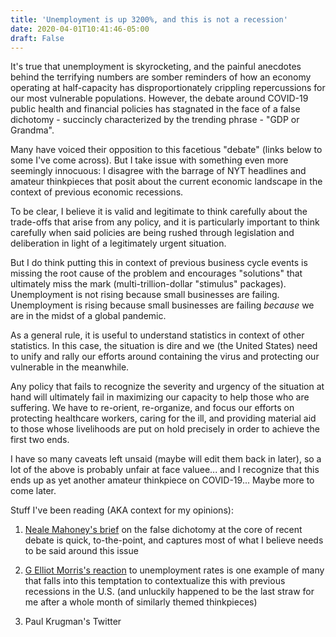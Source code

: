 ```yaml
---
title: 'Unemployment is up 3200%, and this is not a recession'
date: 2020-04-01T10:41:46-05:00
draft: False
---
```


It's true that unemployment is skyrocketing, and the painful anecdotes behind the terrifying numbers are somber reminders of how an economy operating at half-capacity has disproportionately crippling repercussions for our most vulnerable populations. However, the debate around COVID-19 public health and financial policies has stagnated in the face of a false dichotomy - succincly characterized by the trending phrase - "GDP or Grandma". 

Many have voiced their opposition to this facetious "debate" (links below to some I've come across). But I take issue with something even more seemingly innocuous: I disagree with the barrage of NYT headlines and amateur thinkpieces that posit about the current economic landscape in the context of previous economic recessions. 

To be clear, I believe it is valid and legitimate to think carefully about the trade-offs that arise from any policy, and it is particularly important to think carefully when said policies are being rushed through legislation and deliberation in light of a legitimately urgent situation. 

But I do think putting this in context of previous business cycle events is missing the root cause of the problem and encourages "solutions" that ultimately miss the mark (multi-trillion-dollar "stimulus" packages). Unemployment is not rising because small businesses are failing. Unemployment is rising because small businesses are failing *because* we are in the midst of a global pandemic.

As a general rule, it is useful to understand statistics in context of other statistics. In this case, the situation is dire and we (the United States) need to unify and rally our efforts around containing the virus and protecting our vulnerable in the meanwhile. 

Any policy that fails to recognize the severity and urgency of the situation at hand will ultimately fail in maximizing our capacity to help those who are suffering. We have to re-orient, re-organize, and focus our efforts on protecting healthcare workers, caring for the ill, and providing material aid to those whose livelihoods are put on hold precisely in order to achieve the first two ends. 

I have so many caveats left unsaid (maybe will edit them back in later), so a lot of the above is probably unfair at face valuee... and I recognize that this ends up as yet another amateur thinkpiece on COVID-19... Maybe more to come later.

Stuff I've been reading (AKA context for my opinions):
1. [Neale Mahoney's brief](https://review.chicagobooth.edu/economics/2020/article/don-t-fall-false-trade-offs-covid-19-policy) on the false dichotomy at the core of recent debate is quick, to-the-point, and captures most of what I believe needs to be said around this issue

2. [G Elliot Morris's reaction](https://thecrosstab.substack.com/p/this-is-a-full-blown-recession-if) to unemployment rates is one example of many that falls into this temptation to contextualize this with previous recessions in the U.S. (and unluckily happened  to be the last straw for me after a whole month of similarly themed thinkpieces)

3. Paul Krugman's Twitter
